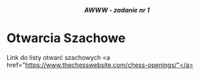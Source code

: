 




***<center>AWWW - zadanie nr 1</center>***
# Otwarcia Szachowe


Link do listy otwarć szachowych <a href="https://www.thechesswebsite.com/chess-openings/"</a>
